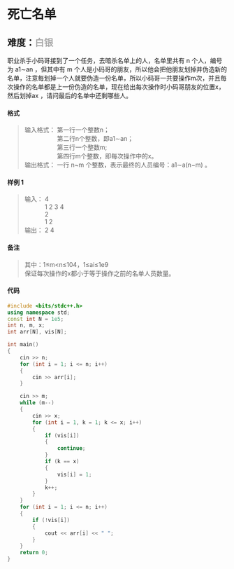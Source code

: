 # <font face ="黑体">死亡名单</font>
## 难度：<font face ="黑体" font color="#A9A9A9">白银</font>

职业杀手小码哥接到了一个任务，去暗杀名单上的人，名单里共有 n 个人，编号为 a1∼an ，但其中有 m 个人是小码哥的朋友，所以他会把他朋友划掉并伪造新的名单，注意每划掉一个人就要伪造一份名单，所以小码哥一共要操作m次，并且每次操作的名单都是上一份伪造的名单，现在给出每次操作时小码哥朋友的位置x，然后划掉ax ，请问最后的名单中还剩哪些人。

#### 格式
>输入格式：
第一行一个整数n；<br>
&emsp;&emsp;&emsp;&emsp;&emsp; 第二行n个整数，即a1∼an；<br>
&emsp;&emsp;&emsp;&emsp;&emsp; 第三行一个整数m;<br>
&emsp;&emsp;&emsp;&emsp;&emsp; 第四行m个整数，即每次操作中的x。
<br>输出格式：
一行 n~m 个整数，表示最终的人员编号：a1∼a(n−m) 。

#### 样例 1
>输入：
4<br>
&emsp;&emsp;&emsp; 1 2 3 4<br>
&emsp;&emsp;&emsp; 2<br>
&emsp;&emsp;&emsp; 1 2<br>
输出：
2 4<br>


#### 备注
>其中：1≤m<n≤104，1≤ai≤1e9<br>
保证每次操作的x都小于等于操作之前的名单人员数量。

#### 代码
```C++
#include <bits/stdc++.h>
using namespace std;
const int N = 1e5;
int n, m, x;
int arr[N], vis[N];

int main()
{
    cin >> n;
    for (int i = 1; i <= n; i++)
    {
        cin >> arr[i];
    }

    cin >> m;
    while (m--)
    {
        cin >> x;
        for (int i = 1, k = 1; k <= x; i++)
        {
            if (vis[i])
            {
                continue;
            }
            if (k == x)
            {
                vis[i] = 1;
            }
            k++;
        }
    }
    for (int i = 1; i <= n; i++)
    {
        if (!vis[i])
        {
            cout << arr[i] << " ";
        }
    }
    return 0;
}
```